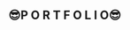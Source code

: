 <h2>
😎P O R T F O L I O😎
</h2>

<!-- |**재료**|
|:---|
|⭐react⭐|
|⭐nextJs⭐|
|⭐reduxToolkit⭐|
|⭐typeScript⭐| -->
